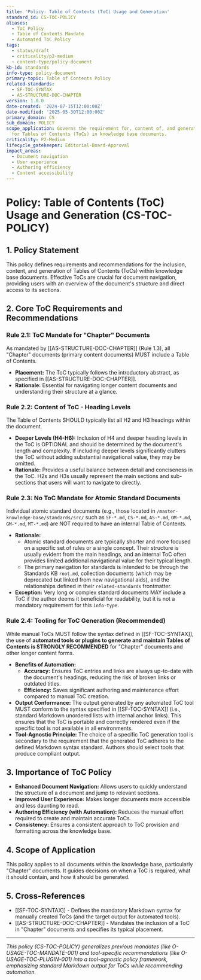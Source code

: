 ```yaml
---
title: 'Policy: Table of Contents (ToC) Usage and Generation'
standard_id: CS-TOC-POLICY
aliases:
  - ToC Policy
  - Table of Contents Mandate
  - Automated ToC Policy
tags:
  - status/draft
  - criticality/p2-medium
  - content-type/policy-document
kb-id: standards
info-type: policy-document
primary-topic: Table of Contents Policy
related-standards:
  - SF-TOC-SYNTAX
  - AS-STRUCTURE-DOC-CHAPTER
version: 1.0.0
date-created: '2024-07-15T12:00:00Z'
date-modified: '2025-05-30T12:00:00Z'
primary_domain: CS
sub_domain: POLICY
scope_application: Governs the requirement for, content of, and generation methods
  for Tables of Contents (ToCs) in knowledge base documents.
criticality: P2-Medium
lifecycle_gatekeeper: Editorial-Board-Approval
impact_areas:
  - Document navigation
  - User experience
  - Authoring efficiency
  - Content accessibility
---
```

# Policy: Table of Contents (ToC) Usage and Generation (CS-TOC-POLICY)

## 1. Policy Statement

This policy defines requirements and recommendations for the inclusion, content, and generation of Tables of Contents (ToCs) within knowledge base documents. Effective ToCs are crucial for document navigation, providing users with an overview of the document's structure and direct access to its sections.

## 2. Core ToC Requirements and Recommendations

### Rule 2.1: ToC Mandate for "Chapter" Documents
As mandated by [[AS-STRUCTURE-DOC-CHAPTER]] (Rule 1.3), all "Chapter" documents (primary content documents) MUST include a Table of Contents.
*   **Placement:** The ToC typically follows the introductory abstract, as specified in [[AS-STRUCTURE-DOC-CHAPTER]].
*   **Rationale:** Essential for navigating longer content documents and understanding their structure at a glance.

### Rule 2.2: Content of ToC - Heading Levels
The Table of Contents SHOULD typically list all H2 and H3 headings within the document.
*   **Deeper Levels (H4-H6):** Inclusion of H4 and deeper heading levels in the ToC is OPTIONAL and should be determined by the document's length and complexity. If including deeper levels significantly clutters the ToC without adding substantial navigational value, they may be omitted.
*   **Rationale:** Provides a useful balance between detail and conciseness in the ToC. H2s and H3s usually represent the main sections and sub-sections that users will want to navigate to directly.

### Rule 2.3: No ToC Mandate for Atomic Standard Documents
Individual atomic standard documents (e.g., those located in `/master-knowledge-base/standards/src/` such as `SF-*.md`, `CS-*.md`, `AS-*.md`, `OM-*.md`, `GM-*.md`, `MT-*.md`) are NOT required to have an internal Table of Contents.
*   **Rationale:**
    *   Atomic standard documents are typically shorter and more focused on a specific set of rules or a single concept. Their structure is usually evident from the main headings, and an internal ToC often provides limited additional navigational value for their typical length.
    *   The primary navigation for standards is intended to be through the Standards KB `root.md`, collection documents (which may be deprecated but linked from new navigational aids), and the relationships defined in their `related-standards` frontmatter.
*   **Exception:** Very long or complex standard documents MAY include a ToC if the author deems it beneficial for readability, but it is not a mandatory requirement for this `info-type`.

### Rule 2.4: Tooling for ToC Generation (Recommended)
While manual ToCs MUST follow the syntax defined in [[SF-TOC-SYNTAX]], the use of **automated tools or plugins to generate and maintain Tables of Contents is STRONGLY RECOMMENDED** for "Chapter" documents and other longer content forms.
*   **Benefits of Automation:**
    *   **Accuracy:** Ensures ToC entries and links are always up-to-date with the document's headings, reducing the risk of broken links or outdated titles.
    *   **Efficiency:** Saves significant authoring and maintenance effort compared to manual ToC creation.
*   **Output Conformance:** The output generated by any automated ToC tool MUST conform to the syntax specified in [[SF-TOC-SYNTAX]] (i.e., standard Markdown unordered lists with internal anchor links). This ensures that the ToC is portable and correctly rendered even if the specific tool is not available in all environments.
*   **Tool-Agnostic Principle:** The choice of a specific ToC generation tool is secondary to the requirement that the generated ToC adheres to the defined Markdown syntax standard. Authors should select tools that produce compliant output.

## 3. Importance of ToC Policy

*   **Enhanced Document Navigation:** Allows users to quickly understand the structure of a document and jump to relevant sections.
*   **Improved User Experience:** Makes longer documents more accessible and less daunting to read.
*   **Authoring Efficiency (with Automation):** Reduces the manual effort required to create and maintain accurate ToCs.
*   **Consistency:** Ensures a consistent approach to ToC provision and formatting across the knowledge base.

## 4. Scope of Application

This policy applies to all documents within the knowledge base, particularly "Chapter" documents. It guides decisions on when a ToC is required, what it should contain, and how it should be generated.

## 5. Cross-References
- [[SF-TOC-SYNTAX]] - Defines the mandatory Markdown syntax for manually created ToCs (and the target output for automated tools).
- [[AS-STRUCTURE-DOC-CHAPTER]] - Mandates the inclusion of a ToC in "Chapter" documents and specifies its typical placement.

---
*This policy (CS-TOC-POLICY) generalizes previous mandates (like O-USAGE-TOC-MANDATE-001) and tool-specific recommendations (like O-USAGE-TOC-PLUGIN-001) into a tool-agnostic policy framework, emphasizing standard Markdown output for ToCs while recommending automation.*

